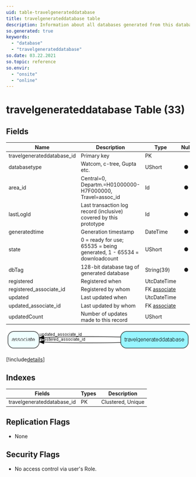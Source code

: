 ```yaml
---
uid: table-travelgenerateddatabase
title: travelgenerateddatabase table
description: Information about all databases generated from this database
so.generated: true
keywords:
  - "database"
  - "travelgenerateddatabase"
so.date: 03.22.2021
so.topic: reference
so.envir:
  - "onsite"
  - "online"
---
```


# travelgenerateddatabase Table (33)

## Fields

| Name | Description | Type | Null |
|------|-------------|------|:----:|
|travelgenerateddatabase\_id|Primary key|PK| |
|databasetype|Watcom, c-tree, Gupta etc.|UShort|&#x25CF;|
|area\_id|Central=0, Departm.=H01000000-H7F000000, Travel=assoc_id|Id|&#x25CF;|
|lastLogId|Last transaction log record (inclusive) covered by this prototype|Id|&#x25CF;|
|generatedtime|Generation timestamp|DateTime|&#x25CF;|
|state|0 = ready for use; 65535 = being generated, 1 - 65534 = downloadcount|UShort|&#x25CF;|
|dbTag|128-bit database tag of generated database|String(39)|&#x25CF;|
|registered|Registered when|UtcDateTime| |
|registered\_associate\_id|Registered by whom|FK [associate](associate.md)| |
|updated|Last updated when|UtcDateTime| |
|updated\_associate\_id|Last updated by whom|FK [associate](associate.md)| |
|updatedCount|Number of updates made to this record|UShort| |


![travelgenerateddatabase table relationship diagram](./media/travelgenerateddatabase.png)

[!include[details](./includes/travelgenerateddatabase.md)]

## Indexes

| Fields | Types | Description |
|--------|-------|-------------|
|travelgenerateddatabase\_id |PK |Clustered, Unique |

## Replication Flags

* None

## Security Flags

* No access control via user's Role.

